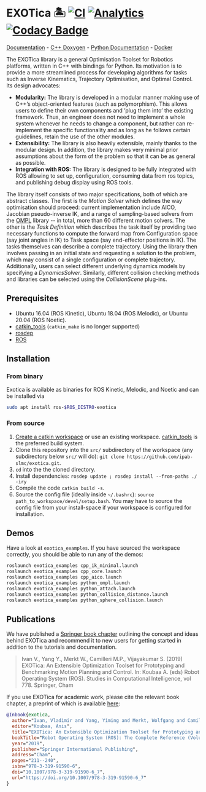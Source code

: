 # EXOTica 🏝️ [![CI](https://github.com/ipab-slmc/exotica/workflows/CI/badge.svg)](https://github.com/ipab-slmc/exotica/actions?query=workflow%3ACI) [![Analytics](https://ga-beacon.appspot.com/UA-72496975-1/ipab-slmc/exotica/?pixel)](https://github.com/igrigorik/ga-beacon) [![Codacy Badge](https://api.codacy.com/project/badge/Grade/b7d2b85be51645288ff6511f2d3e88a4)](https://app.codacy.com/gh/ipab-slmc/exotica?utm_source=github.com&utm_medium=referral&utm_content=ipab-slmc/exotica&utm_campaign=Badge_Grade_Dashboard)

[Documentation](https://ipab-slmc.github.io/exotica/) - [C++ Doxygen](https://ipab-slmc.github.io/exotica/doxygen_cpp/) - [Python Documentation](https://ipab-slmc.github.io/exotica/Python-API.html) - [Docker](https://github.com/VladimirIvan/exotica-docker-notebook)

The EXOTica library is a general Optimisation Toolset for Robotics platforms, written in C++ with bindings for Python. Its motivation is to provide a more streamlined process for developing algorithms for tasks such as Inverse Kinematics, Trajectory Optimisation, and Optimal Control. Its design advocates:

* **Modularity:** The library is developed in a modular manner making use of C++’s object-oriented features (such as polymorphism). This allows users to define their own components and ’plug them into’ the existing framework. Thus, an engineer does not need to implement a whole system whenever he needs to change a component, but rather can re-implement the specific functionality and as long as he follows certain guidelines, retain the use of the other modules.
* **Extensibility:** The library is also heavily extensible, mainly thanks to the modular design. In addition, the library makes very minimal prior assumptions about the form of the problem so that it can be as general as possible.
* **Integration with ROS:** The library is designed to be fully integrated with ROS allowing to set up, configuration, consuming data from ros topics, and publishing debug display using ROS tools.

The library itself consists of two major specifications, both of which are abstract classes.
The first is the *Motion Solver* which defines the way optimisation should proceed: current implementation include AICO, Jacobian pseudo-inverse IK, and a range of sampling-based solvers from the [OMPL](http://ompl.kavrakilab.org/) library -- in total, more than 60 different motion solvers.
The other is the *Task Definition* which describes the task itself by providing two necessary functions to compute the forward map from Configuration space (say joint angles in IK) to Task space (say end-effector positions in IK). The tasks themselves can describe a complete trajectory. Using the library then involves passing in an initial state and requesting a solution to the problem, which may consist of a single configuration or complete trajectory.
Additionally, users can select different underlying dynamics models by specifying a *DynamicsSolver*. Similarly, different collision checking methods and libraries can be selected using the *CollisionScene* plug-ins.

## Prerequisites
* Ubuntu 16.04 (ROS Kinetic), Ubuntu 18.04 (ROS Melodic), or Ubuntu 20.04 (ROS Noetic).
* [catkin_tools](https://catkin-tools.readthedocs.io/en/latest/) (```catkin_make``` is no longer supported)
* [rosdep](http://wiki.ros.org/rosdep)
* [ROS](http://wiki.ros.org/Installation)

## Installation
### From binary
Exotica is available as binaries for ROS Kinetic, Melodic, and Noetic and can be installed via

```bash
sudo apt install ros-$ROS_DISTRO-exotica
```

### From source
1. [Create a catkin workspace](https://catkin-tools.readthedocs.io/en/latest/quick_start.html#initializing-a-new-workspace) or use an existing workspace. [catkin_tools](https://catkin-tools.readthedocs.io/en/latest/) is the preferred build system.
2. Clone this repository into the ```src/``` subdirectory of the workspace (any subdirectory below ```src/``` will do): ``git clone https://github.com/ipab-slmc/exotica.git``.
3. ```cd``` into the the cloned directory.
4. Install dependencies: ```rosdep update ; rosdep install --from-paths ./ -iry ```
5. Compile the code ```catkin build -s```.
6. Source the config file (ideally inside ```~/.bashrc```): ```source path_to_workspace/devel/setup.bash```. You may have to source the config file from your install-space if your workspace is configured for installation.

## Demos
Have a look at ```exotica_examples```.
If you have sourced the workspace correctly, you should be able to run any of the demos:

```bash
roslaunch exotica_examples cpp_ik_minimal.launch
roslaunch exotica_examples cpp_core.launch
roslaunch exotica_examples cpp_aico.launch
roslaunch exotica_examples python_ompl.launch
roslaunch exotica_examples python_attach.launch
roslaunch exotica_examples python_collision_distance.launch
roslaunch exotica_examples python_sphere_collision.launch
```

## Publications

We have published a [Springer book chapter](https://link.springer.com/chapter/10.1007/978-3-319-91590-6_7) outlining the concept and ideas behind EXOTica and recommend it to new users for getting started in addition to the tutorials and documentation.

> Ivan V., Yang Y., Merkt W., Camilleri M.P., Vijayakumar S. (2019) EXOTica: An Extensible Optimization Toolset for Prototyping and Benchmarking Motion Planning and Control. In: Koubaa A. (eds) Robot Operating System (ROS). Studies in Computational Intelligence, vol 778. Springer, Cham

If you use EXOTica for academic work, please cite the relevant book chapter, a preprint of which is available [here](https://vladimirivan.files.wordpress.com/2018/03/exoticarosbook.pdf):

```bibtex
@Inbook{exotica,
  author="Ivan, Vladimir and Yang, Yiming and Merkt, Wolfgang and Camilleri, Michael P. and Vijayakumar, Sethu",
  editor="Koubaa, Anis",
  title="EXOTica: An Extensible Optimization Toolset for Prototyping and Benchmarking Motion Planning and Control",
  bookTitle="Robot Operating System (ROS): The Complete Reference (Volume 3)",
  year="2019",
  publisher="Springer International Publishing",
  address="Cham",
  pages="211--240",
  isbn="978-3-319-91590-6",
  doi="10.1007/978-3-319-91590-6_7",
  url="https://doi.org/10.1007/978-3-319-91590-6_7"
}
```
